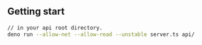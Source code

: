 ## Getting start
```sh
// in your api root directory.
deno run --allow-net --allow-read --unstable server.ts api/
```
